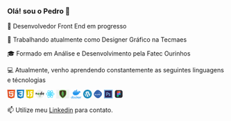 ### Olá! sou o Pedro  👋

🌱 Desenvolvedor Front End em progresso

🔭 Trabalhando atualmente como Designer Gráfico na Tecmaes

🎓 Formado em Análise e Desenvolvimento pela Fatec Ourinhos

💻 Atualmente, venho aprendendo constantemente as seguintes linguagens e técnologias

<code><img height="20" src="https://github.com/pedrocamussi/pedrocamussi/blob/master/assets/html.png"></code>
<code><img height="20" src="https://github.com/pedrocamussi/pedrocamussi/blob/master/assets/css.png"></code>
<code><img height="20" src="https://github.com/pedrocamussi/pedrocamussi/blob/master/assets/javascript.png"></code>
<code><img height="20" src="https://github.com/pedrocamussi/pedrocamussi/blob/master/assets/nodejs.png"></code>
<code><img height="20" src="https://github.com/pedrocamussi/pedrocamussi/blob/master/assets/react.png"></code>
<code><img height="20" src="https://github.com/pedrocamussi/pedrocamussi/blob/master/assets/mongodb.png"></code>
<code><img height="20" src="https://github.com/pedrocamussi/pedrocamussi/blob/master/assets/docker.png"></code>
<code><img height="20" src="https://github.com/pedrocamussi/pedrocamussi/blob/master/assets/wordpress.png"></code>
<code><img height="20" src="https://github.com/pedrocamussi/pedrocamussi/blob/master/assets/mysql.png"></code>
<code><img height="20" src="https://github.com/pedrocamussi/pedrocamussi/blob/master/assets/photoshop.png"></code>
<code><img height="20" src="https://github.com/pedrocamussi/pedrocamussi/blob/master/assets/figma.png"></code>

📫 Utilize meu [Linkedin](https://www.linkedin.com/in/pedro-h-c-953035122/) para contato.
